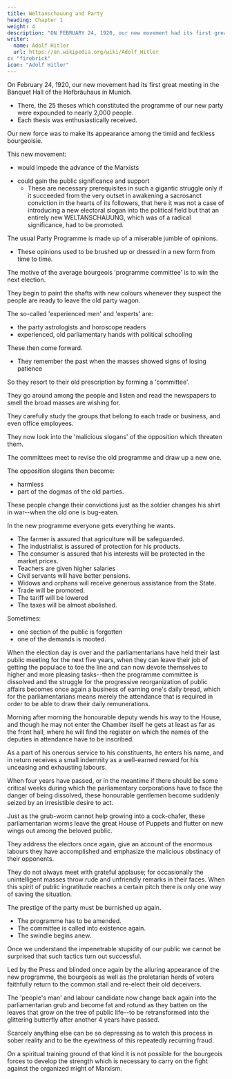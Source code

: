 ```yaml
---
title: Weltanschauung and Party
heading: Chapter 1
weight: 4
description: "ON FEBRUARY 24, 1920, our new movement had its first great meeting in the Banquet Hall of the Hofbräuhaus in Munich"
writer:
  name: Adolf Hitler
  url: https://en.wikipedia.org/wiki/Adolf_Hitler
c: "firebrick"
icon: "Adolf Hitler"
---
```



On February 24, 1920, our new movement had its first great meeting in the Banquet Hall of the Hofbräuhaus in Munich.
- There, the 25 theses which constituted the programme of our new party were expounded to nearly 2,000 people.
- Each thesis was enthusiastically received.

<!-- Thus we brought to the knowledge of the public those first principles and lines of action along which the new struggle was to be conducted for the abolition of a confused mass of obsolete ideas and opinions which had obscure and often pernicious tendencies.  -->

Our new force was to make its appearance among the timid and feckless bourgeoisie. 

This new movement:
- would impede the advance of the Marxists
<!-- - and bring the Chariot of Fate to a standstill just as it seemed about to reach its goal. -->
- could gain the public significance and support
  - These are necessary prerequisites in such a gigantic struggle only if it succeeded from the very outset in awakening a sacrosanct conviction in the hearts of its followers, that here it was not a case of introducing a new electoral slogan into the political field but that an entirely new WELTANSCHAUUNG, which was of a radical significance, had to be promoted.

The usual Party Programme is made up of a miserable jumble of opinions.
- These opinions used to be brushed up or dressed in a new form from time to time.

The motive of the average bourgeois 'programme committee' is to win the next election.

<!-- Those people are always influenced by one and the same preoccupation when they introduce something new into their programme or modify something already contained in it. 

That preoccupation is directed towards the results of the   -->

<!-- The moment these artists in parliamentary government have the first glimmering of a suspicion that their darling public may be ready to kick up its heels and escape from the harness of the  -->

They begin to paint the shafts with new colours whenever they suspect the people are ready to leave the old party wagon.

The so-called 'experienced men' and 'experts' are:
- the party astrologists and horoscope readers
- experienced, old parliamentary hands with political schooling

These then come forward.
- They remember the past when the masses showed signs of losing patience

<!-- -  and they now diagnose the menace of a similar situation arising.  -->

So they resort to their old prescription by forming a 'committee'. 

They go around among the people and listen and read the newspapers to smell the broad masses are wishing for.

<!-- , what they reject and what
they are hoping for.  -->

They carefully study the groups that belong to each trade or business, and even office employees. 

They now look into the 'malicious slogans' of the opposition which threaten them.

The committees meet to revise the old programme and draw up a new one.

The opposition slogans then become:
- harmless
- part of the dogmas of the old parties.

<!-- , to the great astonishment of those who originally coined and circulated them, -->


These people change their convictions just as the soldier changes his shirt in war--when the old one is bug-eaten. 

In the new programme everyone gets everything he wants.
- The farmer is assured that agriculture will be safeguarded. 
- The industrialist is assured of protection for his products. 
- The consumer is assured that his interests will be protected in the market prices. 
- Teachers are given higher salaries
- Civil servants will have better pensions. 
- Widows and orphans will receive generous assistance from the State.
- Trade will be promoted.
- The tariff will be lowered
- The taxes will be almost abolished.

Sometimes:
- one section of the public is forgotten
- one of the demands is mooted.

 <!-- among the public has not reached the ears of the party.  -->

<!-- This is also hurriedly patched on to the whole, should there be any space available for it.

: until finally it is felt that there are good grounds for hoping that the whole normal host of philistines, including their wives, will have their anxieties laid to rest and will beam with satisfaction once again. And so, internally armed with faith in the goodness of God and the impenetrable stupidity of the electorate, the struggle for what is called 'the reconstruction of the REICH' can now begin. -->

When the election day is over and the parliamentarians have held their last public meeting for the next five years, when they can leave their job of getting the populace to toe the line and can now devote themselves to higher and more pleasing tasks--then the programme committee is dissolved and the struggle for the progressive reorganization of public affairs becomes once again a business of earning one's daily bread, which for the parliamentarians means merely the attendance that is required in order to be able to draw their daily remunerations. 

Morning after morning the honourable deputy wends his way to the House, and though he may not enter the Chamber itself he gets at least as far as the front hall, where he will find the register on which the names of the deputies in attendance have to be inscribed. 

As a part of his onerous service to his constituents, he enters his name, and in return receives a small indemnity as a well-earned reward for his unceasing and exhausting labours.

When four years have passed, or in the meantime if there should be some critical weeks during which the parliamentary corporations have to face the danger of being dissolved, these honourable gentlemen become suddenly seized by an irresistible desire to act.

Just as the grub-worm cannot help growing into a cock-chafer, these parliamentarian worms leave the great House of Puppets and flutter on new wings out among the beloved public. 

They address the electors once again, give an account of the enormous labours they have accomplished and emphasize the malicious obstinacy of their opponents.

They do not always meet with grateful applause; for occasionally the unintelligent masses throw rude and unfriendly remarks in their faces. When this spirit of public ingratitude reaches a certain pitch there is only one way of saving the situation. 


The prestige of the party must be burnished up again.
- The programme has to be amended.
- The committee is called into existence again.
- The swindle begins anew.

Once we understand the impenetrable stupidity of our public we cannot be surprised that such tactics turn out successful. 

Led by the Press and blinded once again by the alluring appearance of the new programme, the bourgeois as well as the proletarian herds of voters faithfully return to the common stall and re-elect their old deceivers. 

The 'people's man' and labour candidate now change back again into the parliamentarian grub and become fat and rotund as they batten on the leaves that grow on the tree of public life--to be retransformed into the glittering butterfly after another 4 years have passed.

Scarcely anything else can be so depressing as to watch this process in sober reality and to be the eyewitness of this repeatedly recurring fraud. 

On a spiritual training ground of that kind it is not possible for the bourgeois forces to develop the strength which is necessary to carry on the fight against the organized might of Marxism. 

<!-- Indeed they have never seriously thought of doing so.  -->


